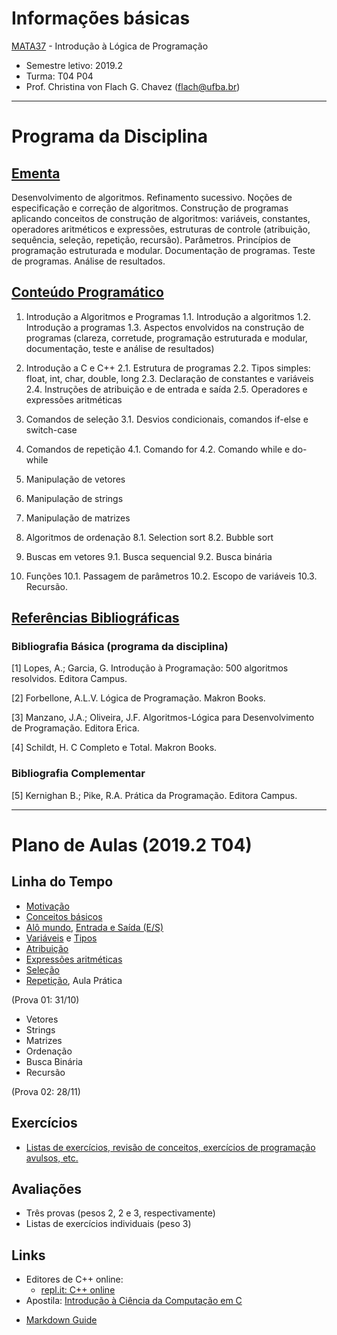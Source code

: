 # Informações básicas

[MATA37](https://alunoweb.ufba.br/SiacWWW/ExibirEmentaPublico.do?cdDisciplina=MATA37&nuPerInicial=20071) - Introdução à Lógica de Programação

- Semestre letivo: 2019.2
- Turma: T04 P04
- Prof. Christina von Flach G. Chavez (flach@ufba.br)

---

# Programa da Disciplina
## [Ementa](https://alunoweb.ufba.br/SiacWWW/ExibirEmentaPublico.do?cdDisciplina=MATA37&nuPerInicial=20071)

Desenvolvimento de algoritmos. Refinamento sucessivo. Noções de especificação e correção de algoritmos. Construção de programas aplicando conceitos de construção de algoritmos: variáveis, constantes, operadores aritméticos e expressões, estruturas de controle (atribuição, sequência, seleção, repetição, recursão). Parâmetros. Princípios de programação estruturada e modular. Documentação de programas. Teste de programas. Análise de resultados.

## [Conteúdo Programático](https://alunoweb.ufba.br/SiacWWW/ExibirEmentaPublico.do?cdDisciplina=MATA37&nuPerInicial=20071)

1. Introdução a Algoritmos e Programas 1.1. Introdução a algoritmos 1.2. Introdução a programas 1.3. Aspectos envolvidos na construção de programas (clareza, corretude, programação estruturada e modular, documentação, teste e análise de resultados) 

2. Introdução a C e C++ 2.1. Estrutura de programas 2.2. Tipos simples: float, int, char, double, long 2.3. Declaração de constantes e variáveis 2.4. Instruções de atribuição e de entrada e saída 2.5. Operadores e expressões aritméticas 

3. Comandos de seleção 3.1. Desvios condicionais, comandos if-else e switch-case 

4. Comandos de repetição 4.1. Comando for 4.2. Comando while e do-while 

5. Manipulação de vetores 

6. Manipulação de strings 

7. Manipulação de matrizes 

8. Algoritmos de ordenação 8.1. Selection sort 8.2. Bubble sort 

9. Buscas em vetores 9.1. Busca sequencial 9.2. Busca binária 

10. Funções 10.1. Passagem de parâmetros 10.2. Escopo de variáveis 10.3. Recursão.

## [Referências Bibliográficas](https://alunoweb.ufba.br/SiacWWW/ExibirEmentaPublico.do?cdDisciplina=MATA37&nuPerInicial=20071)

### Bibliografia Básica (programa da disciplina)

[1] Lopes, A.; Garcia, G. Introdução à Programação: 500 algoritmos resolvidos. Editora Campus.

[2] Forbellone, A.L.V. Lógica de Programação. Makron Books. 

[3] Manzano, J.A.; Oliveira, J.F. 
Algoritmos-Lógica para Desenvolvimento de Programação. Editora Erica. 

[4] Schildt, H. C Completo e Total. Makron Books. 

### Bibliografia Complementar

[5] Kernighan B.; Pike, R.A. Prática da Programação. Editora Campus.

---

# Plano de Aulas (2019.2 T04)
## Linha do Tempo
+ [Motivação](tutorial/turtleacademy.md)
+ [Conceitos básicos](tutorial/algoritmo.md)
+ [Alô mundo](https://rodrigorgs.github.io/aulas/mata37/intro-cpp#1), [Entrada e Saída (E/S)](tutorial/entradasaida.md)
+ [Variáveis](tutorial/variaveis.md) e [Tipos](tutorial/tipos.md)
+ [Atribuição](tutorial/atribuicao.md)
+ [Expressões aritméticas](https://rodrigorgs.github.io/aulas/mata37/aritmetica#1)
+ [Seleção](tutorial/selecao.md)
+ [Repetição](tutorial/repeticao.md), Aula Prática

(Prova 01: 31/10)

+ Vetores
+ Strings
+ Matrizes
+ Ordenação
+ Busca Binária
+ Recursão

(Prova 02: 28/11)

## Exercícios

+ [Listas de exercícios, revisão de conceitos, exercícios de programação avulsos, etc.](exercicios.md)

## Avaliações

+ Três provas (pesos 2, 2 e 3, respectivamente)
+ Listas de exercícios individuais (peso 3)

## Links

+ Editores de C++ online:
   - [repl.it: C++ online](https://repl.it/languages/cpp)
+ Apostila: [Introdução à Ciência da Computação em C](https://www.ime.usp.br/~hitoshi/introducao/)
- [Markdown Guide](https://www.markdownguide.org/basic-syntax/)

